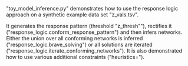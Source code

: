 "toy_model_inference.py" demonstrates how to use the response logic approach on a synthetic example data set "z_vals.tsv".

It generates the response pattern (threshold "z_thresh""), rectifies it ("response_logic.conform_response_pattern") and then infers networks. Either the union over all conforming networks is inferred ("response_logic.brave_solving") or all solutions are iterated ("response_logic.iterate_conforming_networks").
It is also demonstrated how to use various additional constraints ("heuristics=").